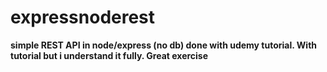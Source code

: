 # expressnoderest
**simple REST API in node/express (no db) done with udemy tutorial. With tutorial but i understand it fully. Great exercise**
